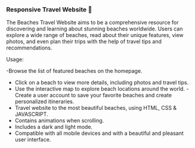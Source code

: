 
### Responsive Travel Website 🌊
The Beaches Travel Website aims to be a comprehensive resource for discovering and learning about stunning beaches worldwide. Users can explore a wide range of beaches, read about their unique features, view photos, and even plan their trips with the help of travel tips and recommendations.

Usage:

-Browse the list of featured beaches on the homepage.
- Click on a beach to view more details, including photos and travel tips.
- Use the interactive map to explore beach locations around the world.
-Create a user account to save your favorite beaches and create personalized itineraries.
- Travel website to the most beautiful beaches, using HTML, CSS & JAVASCRIPT.
- Contains animations when scrolling.
- Includes a dark and light mode.
- Compatible with all mobile devices and with a beautiful and pleasant user interface.

